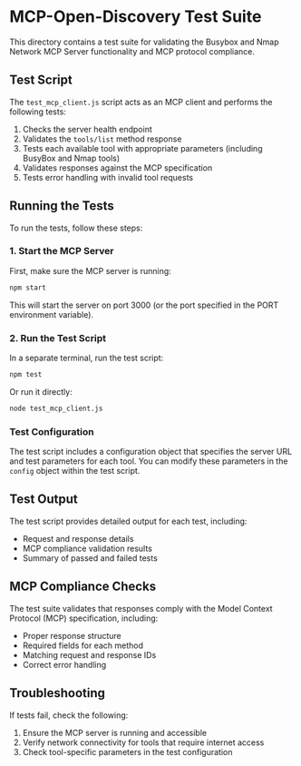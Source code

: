 # MCP-Open-Discovery Test Suite

This directory contains a test suite for validating the Busybox and Nmap Network MCP Server functionality and MCP protocol compliance.

## Test Script

The `test_mcp_client.js` script acts as an MCP client and performs the following tests:

1. Checks the server health endpoint
2. Validates the `tools/list` method response
3. Tests each available tool with appropriate parameters (including BusyBox and Nmap tools)
4. Validates responses against the MCP specification
5. Tests error handling with invalid tool requests

## Running the Tests

To run the tests, follow these steps:

### 1. Start the MCP Server

First, make sure the MCP server is running:

```bash
npm start
```

This will start the server on port 3000 (or the port specified in the PORT environment variable).

### 2. Run the Test Script

In a separate terminal, run the test script:

```bash
npm test
```

Or run it directly:

```bash
node test_mcp_client.js
```

### Test Configuration

The test script includes a configuration object that specifies the server URL and test parameters for each tool. You can modify these parameters in the `config` object within the test script.

## Test Output

The test script provides detailed output for each test, including:

- Request and response details
- MCP compliance validation results
- Summary of passed and failed tests

## MCP Compliance Checks

The test suite validates that responses comply with the Model Context Protocol (MCP) specification, including:

- Proper response structure
- Required fields for each method
- Matching request and response IDs
- Correct error handling

## Troubleshooting

If tests fail, check the following:

1. Ensure the MCP server is running and accessible
2. Verify network connectivity for tools that require internet access
3. Check tool-specific parameters in the test configuration
